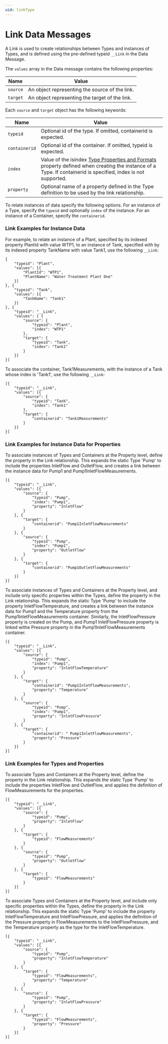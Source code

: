 ```yaml
---
uid: linkType
---
```


# Link Data Messages


A Link is used to create relationships between Types and instances of Types, and is defined using the pre-defined typeid `__Link` in the Data Message.

The `values` array in the Data message contains the following properties:

| Name | Value |
| --- | --- |
| `source` | An object representing the source of the link. |
| `target` | An object representing the target of the link. |

Each `source` and `target` object has the following keywords:

| Name | Value |
| --- | --- |
| `typeid` | Optional id of the type. If omitted, containerid is expected. |
| `containerid` | Optional id of the container. If omitted, typeid is expected. |
| `index` | Value of the isindex [Type Properties and Formats](xref:typePropertiesAndFormats) property defined when creating the instance of a Type. If containerid is specified, index is not supported. |
| `property` | Optional name of a property defined in the Type definition to be used by the link relationship. |

To relate instances of data specify the following options. For an instance of a Type, specify the `typeid` and optionally `index` of the instance.
For an instance of a Container, specify the `containerid`.

### Link Examples for Instance Data

For example, to relate an instance of a Plant, specified by its indexed property PlantId with value WTP1, to an instance of Tank, specified with by its indexed property TankName with value Tank1, use the following `__Link`:

	{
		"typeid": "Plant",
		"values": [{
			"PlantId": "WTP1",
			"PlantName": "Water Treatment Plant One"
		}]
	}, {
		"typeid": "Tank",
		"values": [{
			"TankName": "Tank1"
		}]
	}, {
		"typeid": "__Link",
		"values": [ {
			"source": {
				"typeid": "Plant",
				"index": "WTP1"
			},
			"target": {
				"typeid": "Tank",
				"index": "Tank1"
			}
		}]
	}]


To associate the container, Tank1Measurements, with the instance of a Tank whose index is \'Tank1\', use the following `__Link`:

	[{
		"typeid": "__Link",
		"values": [{
			"source": {
				"typeid": "Tank",
				"index": "Tank1"
			},
			"target": {
				"containerid": "Tank1Measurements"
			}
		}]
	}]

### Link Examples for Instance Data for Properties

To associate instances of Types and Containers at the Property level, define the property in the Link relationship.
This expands the static Type \'Pump\' to include the properties InletFlow and OutletFlow, and creates a link between the instance data for Pump1 and Pump1InletFlowMeasurements.

	[{
		"typeid": "__Link",
		"values": [{
			"source": {
				"typeid": "Pump",
				"index": "Pump1",
				"property": "InletFlow"
			}
		}, {
			"target": {
				"containerid": "Pump1InletFlowMeasurements"
			}
		}, {
			"source": {
				"typeid": "Pump",
				"index": "Pump1",
				"property": "OutletFlow"
			}
		}, {
			"target": {
				"containerid": "Pump1OutletFlowMeasurements"
			}
		}]
	}]

To associate instances of Types and Containers at the Property level, and include only specific properties within the Types, define the property in the Link relationship.
This expands the static Type \'Pump\' to include the property InletFlowTemperature, and creates a link between the instance data for Pump1 and the Temperature property from the Pump1InletFlowMeasurements container.
Similarly, the InletFlowPressure property is created on the Pump, and Pump1 InletFlowPressure property is linked withe Pressure property in the Pump1InletFlowMeasurements container.

	[{
		"typeid": "__Link",
		"values": [{
			"source": {
				"typeid": "Pump",
				"index": "Pump1",
				"property": "InletFlowTemperature"
			}
		}, {
			"target": {
				"containerid": "Pump1InletFlowMeasurements",
				"property": "Temperature"
			}
		}, {
			"source": {
				"typeid": "Pump",
				"index": "Pump1",
				"property": "InletFlowPressure"
			}
		}, {
			"target": {
				"containerid": " Pump1InletFlowMeasurements",
				"property": "Pressure"
			}
		}]
	}]

### Link Examples for Types and Properties

To associate Types and Containers at the Property level, define the property in the Link relationship.
This expands the static Type \'Pump\' to include the properties InletFlow and OutletFlow, and applies the definition of FlowMeasurements for the properties.

	[{
		"typeid": "__Link",
		"values": [{
			"source": {
				"typeid": "Pump",
				"property": "InletFlow"
			}
		}, {
			"target": {
				"typeid": "FlowMeasurements"
			}
		}, {
			"source": {
				"typeid": "Pump",
				"property": "OutletFlow"
			}
		}, {
			"target": {
				"typeid": "FlowMeasurements"
			}
		}]
	}]

To associate Types and Containers at the Property level, and include only specific properties within the Types, define the property in the Link relationship.
This expands the static Type \'Pump\' to include the property InletFlowTemperature and InletFlowPressure, and applies the definition of the Pressure property in FlowMeasurements to the InletFlowPressure,
and the Temperature property as the type for the InletFlowTemperature.

	[{
		"typeid": "__Link",
		"values": [{
			"source": {
				"typeid": "Pump",
				"property": "InletFlowTemperature"
			}
		}, {
			"target": {
				"typeid": "FlowMeasurements",
				"property": "Temperature"
			}
		}, {
			"source": {
				"typeid": "Pump",
				"property": "InletFlowPressure"
			}
		}, {
			"target": {
				"typeid": "FlowMeasurements",
				"property": "Pressure"
			}
		}]
	}]
